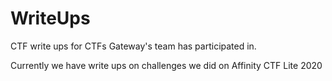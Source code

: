 # WriteUps
CTF write ups for CTFs Gateway's team has participated in.

Currently we have write ups on challenges we did on Affinity CTF Lite 2020

